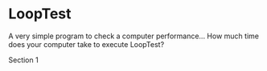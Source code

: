 # LoopTest
A very simple program to check a computer performance...
How much time does your computer take to execute LoopTest?

Section 1
